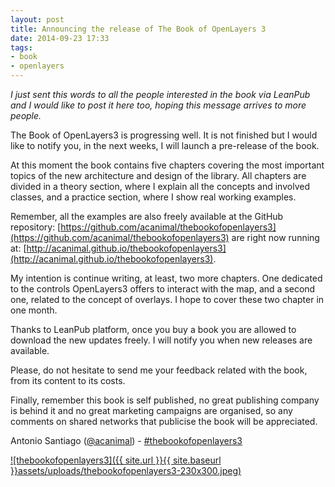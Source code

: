 ```yaml
---
layout: post
title: Announcing the release of The Book of OpenLayers 3
date: 2014-09-23 17:33
tags:
- book
- openlayers
---
```

_I just sent this words to all the people interested in the book via LeanPub and I would like to post it here too, hoping this message arrives to more people._

The Book of OpenLayers3 is progressing well. It is not finished but I would like to notify you, in the next weeks, I will launch a pre-release of the book.

At this moment the book contains five chapters covering the most important topics of the new architecture and design of the library. All chapters are divided in a theory section, where I explain all the concepts and involved classes, and a practice section, where I show real working examples.

Remember, all the examples are also freely available at the GitHub repository: [https://github.com/acanimal/thebookofopenlayers3](https://github.com/acanimal/thebookofopenlayers3) are right now running at: [http://acanimal.github.io/thebookofopenlayers3](http://acanimal.github.io/thebookofopenlayers3).

My intention is continue writing, at least, two more chapters. One dedicated to the controls OpenLayers3 offers to interact with the map, and a second one, related to the concept of overlays. I hope to cover these two chapter in one month.

Thanks to LeanPub platform, once you buy a book you are allowed to download the new updates freely. I will notify you when new releases are available.

Please, do not hesitate to send me your feedback related with the book, from its content to its costs.

Finally, remember this book is self published, no great publishing company is behind it and no great marketing campaigns are organised, so any comments on shared networks that publicise the book will be appreciated.

Antonio Santiago ([@acanimal](https://twitter.com/acanimal)) - [#thebookofopenlayers3](https://twitter.com/hashtag/thebookofopenlayers3?src=hash)

[![thebookofopenlayers3]({{ site.url }}{{ site.baseurl }}assets/uploads/thebookofopenlayers3-230x300.jpeg)](https://leanpub.com/thebookofopenlayers3)

